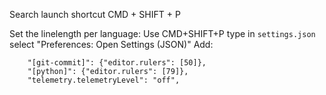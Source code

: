 Search launch shortcut
CMD + SHIFT + P

Set the linelength per language:
Use CMD+SHIFT+P type in `settings.json` select "Preferences: Open Settings (JSON)"
Add:
```
    "[git-commit]": {"editor.rulers": [50]},
    "[python]": {"editor.rulers": [79]},
    "telemetry.telemetryLevel": "off",
```
